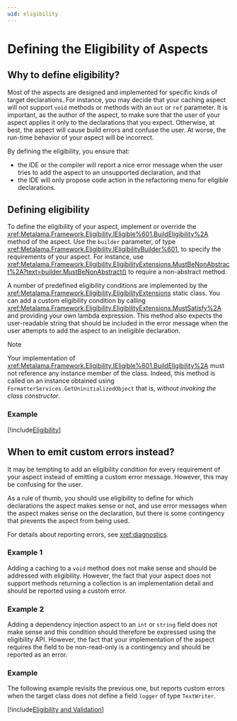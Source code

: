 ```yaml
---
uid: eligibility
---
```


# Defining the Eligibility of Aspects

## Why to define eligibility?

Most of the aspects are designed and implemented for specific kinds of target declarations. For instance, you may decide that your caching aspect will not support `void` methods or methods with an `out` or `ref` parameter. It is important, as the author of the aspect, to make sure that the user of your aspect applies it only to the declarations that you expect. Otherwise, at best, the aspect will cause build errors and confuse the user. At worse, the run-time behavior of your aspect will be incorrect.

By defining the eligibility, you ensure that:

* the IDE or the compiler will report a nice error message when the user tries to add the aspect to an unsupported declaration, and that
* the IDE will only propose code action in the refactoring menu for eligible declarations.

## Defining eligibility

To define the eligibility of your aspect, implement or override the <xref:Metalama.Framework.Eligibility.IEligible%601.BuildEligibility%2A> method of the aspect. Use the `builder` parameter, of type <xref:Metalama.Framework.Eligibility.IEligibilityBuilder%601>, to specify the requirements of your aspect. For instance, use <xref:Metalama.Framework.Eligibility.EligibilityExtensions.MustBeNonAbstract%2A?text=builder.MustBeNonAbstract()> to require a non-abstract method.

A number of predefined eligibility conditions are implemented by the <xref:Metalama.Framework.Eligibility.EligibilityExtensions> static class. You can add a custom eligibility condition by calling <xref:Metalama.Framework.Eligibility.EligibilityExtensions.MustSatisfy%2A> and providing your own lambda expression. This method also expects the user-readable string that should be included in the error message when the user attempts to add the aspect to an ineligible declaration.

>[!NOTE] 
> Your implementation of <xref:Metalama.Framework.Eligibility.IEligible%601.BuildEligibility%2A> must not reference any instance member of the class. Indeed, this method is called on an instance obtained using `FormatterServices.GetUninitializedObject` that is, _without invoking the class constructor_.

### Example

[!include[Eligibility](../../code/Metalama.Documentation.SampleCode.AspectFramework/Eligibility.cs)]

## When to emit custom errors instead?

It may be tempting to add an eligibility condition for every requirement of your aspect instead of emitting a custom error message. However, this may be confusing for the user. 

As a rule of thumb, you should use eligibility to define for which declarations the aspect makes sense or not, and use error messages when the aspect makes sense on the declaration, but there is some contingency that prevents the aspect from being used. 

For details about reporting errors, see <xref:diagnostics>.

### Example 1

Adding a caching to a `void` method does not make sense and should be addressed with eligibility. However, the fact that your aspect does not support methods returning a collection is an implementation detail and should be reported using a custom error.

### Example 2

Adding a dependency injection aspect to an `int` or `string` field does not make sense and this condition should therefore be expressed using the eligibility API. However, the fact that your implementation of the aspect requires the field to be non-read-only is a contingency and should be reported as an error.

### Example

The following example revisits the previous one, but reports custom errors when the target class does not define a field `logger` of type `TextWriter`.

[!include[Eligibility and Validation](../../code/Metalama.Documentation.SampleCode.AspectFramework/EligibilityAndValidation.cs)]
